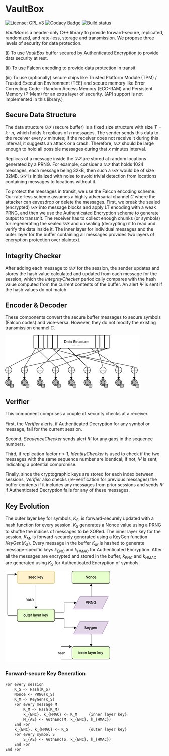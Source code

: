 # VaultBox

[![License: GPL v3](https://img.shields.io/badge/License-GPLv3-blue.svg)](https://github.com/devharsh/VaultBox/blob/main/LICENSE)
[![Codacy Badge](https://app.codacy.com/project/badge/Grade/e4df8585b6b645e48ea7b845b0c6a511)](https://www.codacy.com/gh/devharsh/VaultBox/dashboard?utm_source=github.com&amp;utm_medium=referral&amp;utm_content=devharsh/VaultBox&amp;utm_campaign=Badge_Grade)
[![Build status](https://ci.appveyor.com/api/projects/status/hm8rqm9d1ohooeqa?svg=true)](https://ci.appveyor.com/project/devharsh/vaultbox)


$VaultBox$ is a header-only C++ library to provide forward-secure, replicated, randomized, and rate-less, storage and transmission. We propose three levels of security for data protection.

(i) To use $VaultBox$ buffer secured by Authenticated Encryption to provide data security at rest.

(ii) To use Falcon encoding to provide data protection in transit.

(iii) To use (optionally) secure chips like Trusted Platform Module (TPM) / Trusted Execution Environment (TEE) and secure memory like Error Correcting Code - Random Access Memory (ECC-RAM) and Persistent Memory (P-Mem) for an extra layer of security. (API support is not implemented in this library.)


## Secure Data Structure

The data structure $\mathcal{DS}$ (secure buffer) is a fixed size structure with size $T = k \cdot n$, which holds $k$ replicas of $n$ messages. The sender sends this data to the receiver every $x$ minutes; if the receiver does not receive it during this interval, it suggests an attack or a crash. Therefore, $\mathcal{DS}$ should be large enough to hold all possible messages during that $x$ minutes interval.

Replicas of a message inside the $\mathcal{DS}$ are stored at random locations generated by a PRNG. For example, consider a $\mathcal{DS}$ that holds 1024 messages, each message being 32kB, then such a $\mathcal{DS}$ would be of size 32MB. $\mathcal{DS}$ is initialized with noise to avoid trivial detection from locations containing messages to locations without it.

To protect the messages in transit, we use the Falcon encoding scheme. Our rate-less scheme assumes a highly adversarial channel $C$ where the attacker can eavesdrop or delete the messages. First, we break the sealed (encrypted) $\mathcal{DS}$ into message blocks and apply LT encoding with a weak PRNG, and then we use the Authenticated Encryption scheme to generate output to transmit. The receiver has to collect enough chunks (or symbols) for regenerating the sealed $\mathcal{DS}$ and unsealing (decrypting) it to read and verify the data inside it. The inner layer for individual messages and the outer layer for the buffer containing all messages provides two layers of encryption protection over plaintext.


## Integrity Checker

After adding each message to $\mathcal{DS}$ for the session, the sender updates and stores the hash value calculated and updated from each message for the session, which the $IntegrityChecker$ periodically compares with the hash value computed from the current contents of the buffer. An alert $\Psi$ is sent if the hash values do not match.


## Encoder \& Decoder

These components convert the secure buffer messages to secure symbols (Falcon codes) and vice-versa. However, they do not modify the existing transmission channel $C$.

![VaultBoxFountain](images/VaultBoxFountain.png)


## Verifier

This component comprises a couple of security checks at a receiver.

First, the $Verifier$ alerts, if Authenticated Decryption for any symbol or message, fail for the current session.

Second, $SequenceChecker$ sends alert $\Psi$ for any gaps in the sequence numbers.

Third, if replication factor $r > 1$, $IdentityChecker$ is used to check if the two messages with the same sequence number are identical; if not, $\Psi$ is sent, indicating a potential compromise.

Finally, since the cryptographic keys are stored for each index between sessions, $Verifier$ also checks (re-verification for previous messages) the buffer contents if it includes any messages from prior sessions and sends $\Psi$ if Authenticated Decryption fails for any of these messages.


## Key Evolution

The outer layer key for symbols, $K_S$, is forward-securely updated with a hash function for every session. $K_S$ generates a Nonce value using a PRNG to shuffle the indices of messages to be XORed. The inner layer key for the session, $K_M$, is forward-securely generated using a KeyGen function $KeyGen(K_S)$. Every message in the buffer $K_M$ is hashed to generate message-specific keys $k_{ENC}$ and $k_{HMAC}$ for Authenticated Encryption. After all the messages are encrypted and stored in the buffer, $k_{ENC}$ and $k_{HMAC}$ are generated using $K_S$ for Authenticated Encryption of symbols.

![KeyEvolution](images/KeyEvolution.png)

### Forward-secure Key Generation

    For every session
        K_S <- Hash(K_S)
        Nonce <- PRNG(K_S)
        K_M <- KeyGen(K_S)
        For every message M
            K_M <- Hash(K_M)
            k_{ENC}, k_{HMAC} <- K_M     {inner layer key}
            M_{AE} <- AuthEnc(M, k_{ENC}, k_{HMAC})
        End For
        k_{ENC}, k_{HMAC} <- K_S         {outer layer key}
        For every symbol S
            S_{AE} <- AuthEnc(S, k_{ENC}, k_{HMAC})
        End For
    End For
